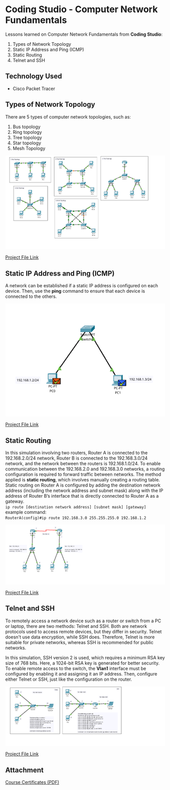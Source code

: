 # Coding Studio - Computer Network Fundamentals
Lessons learned on Computer Network Fundamentals from **Coding Studio**:
1. Types of Network Topology
2. Static IP Address and Ping (ICMP)
3. Static Routing
4. Telnet and SSH

## Technology Used
- Cisco Packet Tracer

## Types of Network Topology
There are 5 types of computer network topologies, such as:
1. Bus topology
2. Ring topology
3. Tree topology
4. Star topology
5. Mesh Topology

![Coding Studio - Types of Network Topology.png](https://github.com/eightball270/CodingStudio-ComputerNetworkFundamentals/blob/main/Coding%20Studio%20-%20Types%20of%20Network%20Topology.png)

[Project File Link](https://github.com/eightball270/CodingStudio-ComputerNetworkFundamentals/blob/main/Coding%20Studio%20-%20Types%20of%20Network%20Topology.pkt)

## Static IP Address and Ping (ICMP)
A network can be established if a static IP address is configured on each device. Then, use the **ping** command to ensure that each device is connected to the others.

![Coding Studio - Static IP and ICMP (Pinging).png](https://github.com/eightball270/CodingStudio-ComputerNetworkFundamentals/blob/main/Coding%20Studio%20-%20Static%20IP%20and%20ICMP%20(Pinging).png)

[Project File Link](https://github.com/eightball270/CodingStudio-ComputerNetworkFundamentals/blob/main/Coding%20Studio%20-%20Static%20IP%20and%20ICMP%20(Pinging).pkt)

## Static Routing
In this simulation involving two routers, Router A is connected to the 192.168.2.0/24 network, Router B is connected to the 192.168.3.0/24 network, and the network between the routers is 192.168.1.0/24. To enable communication between the 192.168.2.0 and 192.168.3.0 networks, a routing configuration is required to forward traffic between networks. The method applied is **static routing**, which involves manually creating a routing table. Static routing on Router A is configured by adding the destination network address (including the network address and subnet mask) along with the IP address of Router B’s interface that is directly connected to Router A as a gateway.  
`ip route [destination network address] [subnet mask] [gateway]`  
example command:  
`RouterA(config)#ip route 192.168.3.0 255.255.255.0 192.168.1.2`  

![Coding Studio - Static Routing.png](https://github.com/eightball270/CodingStudio-ComputerNetworkFundamentals/blob/main/Coding%20Studio%20-%20Static%20Routing.png)

[Project File Link](https://github.com/eightball270/CodingStudio-ComputerNetworkFundamentals/blob/main/Coding%20Studio%20-%20Static%20Routing.pkt)

## Telnet and SSH
To remotely access a network device such as a router or switch from a PC or laptop, there are two methods: Telnet and SSH. Both are network protocols used to access remote devices, but they differ in security. Telnet doesn't use data encryption, while SSH does. Therefore, Telnet is more suitable for private networks, whereas SSH is recommended for public networks.

In this simulation, SSH version 2 is used, which requires a minimum RSA key size of 768 bits. Here, a 1024-bit RSA key is generated for better security. To enable remote access to the switch, the **Vlan1** interface must be configured by enabling it and assigning it an IP address. Then, configure either Telnet or SSH, just like the configuration on the router.

![Coding Studio - Telnet and SSH.png](https://github.com/eightball270/CodingStudio-ComputerNetworkFundamentals/blob/main/Coding%20Studio%20-%20Telnet%20and%20SSH.png)

[Project File Link](https://github.com/eightball270/CodingStudio-ComputerNetworkFundamentals/blob/main/Coding%20Studio%20-%20Telnet%20and%20SSH.pkt)

## Attachment
[Course Certificates (PDF)](https://github.com/eightball270/CodingStudio-ComputerNetworkFundamentals/blob/main/Coding%20Studio%20-%20Certificates.pdf)

